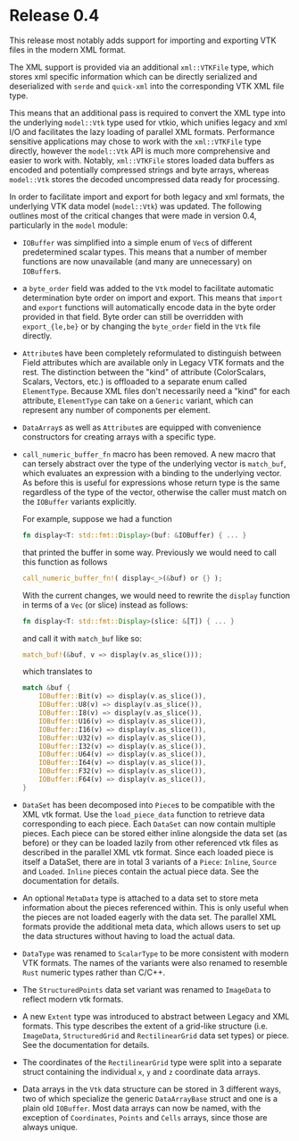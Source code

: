 
# Release 0.4

This release most notably adds support for importing and exporting VTK files in the modern XML
format.

The XML support is provided via an additional `xml::VTKFile` type, which stores xml specific
information which can be directly serialized and deserialized with `serde` and `quick-xml` into the
corresponding VTK XML file type.

This means that an additional pass is required to convert the XML type into the underlying
`model::Vtk` type used for vtkio, which unifies legacy and xml I/O and facilitates the lazy loading
of parallel XML formats. Performance sensitive applications may chose to work with the `xml::VTKFile`
type directly, however the `model::Vtk` API is much more comprehensive and easier to work with.
Notably, `xml::VTKFile` stores loaded data buffers as encoded and potentially compressed strings
and byte arrays, whereas `model::Vtk` stores the decoded uncompressed data ready for processing.

In order to facilitate import and export for both legacy and xml formats, the underlying VTK data
model (`model::Vtk`) was updated. The following outlines most of the critical changes that were made
in version 0.4, particularly in the `model` module:

- `IOBuffer` was simplified into a simple enum of `Vec`s of different predetermined scalar types.
  This means that a number of member functions are now unavailable (and many are unnecessary) on
  `IOBuffer`s.

- a `byte_order` field was added to the `Vtk` model to facilitate automatic determination byte order
  on import and export. This means that `import` and `export` functions will automatically encode
  data in the byte order provided in that field. Byte order can still be overridden
  with `export_{le,be}` or by changing the `byte_order` field in the `Vtk` file directly.

- `Attribute`s have been completely reformulated to distinguish between Field attributes which are
  available only in Legacy VTK formats and the rest.
  The distinction between the "kind" of attribute (ColorScalars, Scalars, Vectors, etc.) is
  offloaded to a separate enum called `ElementType`. Because XML files don't necessarily need a
  "kind" for each attribute, `ElementType` can take on a `Generic` variant, which can represent any
  number of components per element.

- `DataArray`s as well as `Attribute`s are equipped with convenience constructors for creating
  arrays with a specific type.

- `call_numeric_buffer_fn` macro has been removed. A new macro that can tersely abstract over the
  type of the underlying vector is `match_buf`, which evaluates an expression with a binding to the
  underlying vector. As before this is useful for expressions whose return type is the same
  regardless of the type of the vector, otherwise the caller must match on the `IOBuffer` variants
  explicitly.

  For example, suppose we had a function

  ```rust
  fn display<T: std::fmt::Display>(buf: &IOBuffer) { ... }
  ```

  that printed the buffer in some way. Previously we would need to call this function as follows

  ```rust
  call_numeric_buffer_fn!( display<_>(&buf) or {} );
  ```

  With the current changes, we would need to rewrite the `display` function in terms of a `Vec`
  (or slice) instead as follows:
  ```rust
  fn display<T: std::fmt::Display>(slice: &[T]) { ... }
  ```

  and call it with `match_buf` like so:

  ```rust
  match_buf!(&buf, v => display(v.as_slice()));
  ```
  which translates to
  
  ```rust
  match &buf {
      IOBuffer::Bit(v) => display(v.as_slice()),
      IOBuffer::U8(v) => display(v.as_slice()),
      IOBuffer::I8(v) => display(v.as_slice()),
      IOBuffer::U16(v) => display(v.as_slice()),
      IOBuffer::I16(v) => display(v.as_slice()),
      IOBuffer::U32(v) => display(v.as_slice()),
      IOBuffer::I32(v) => display(v.as_slice()),
      IOBuffer::U64(v) => display(v.as_slice()),
      IOBuffer::I64(v) => display(v.as_slice()),
      IOBuffer::F32(v) => display(v.as_slice()),
      IOBuffer::F64(v) => display(v.as_slice()),
  }
  ```

- `DataSet` has been decomposed into `Piece`s to be compatible with the XML vtk format.
  Use the `load_piece_data` function to retrieve data corresponding to each piece.
  Each `DataSet` can now contain multiple pieces. Each piece can be stored either inline alongside the
  data set (as before) or they can be loaded lazily from other referenced vtk files as described in
  the parallel XML vtk format. Since each loaded piece is itself a DataSet, there are in total 3
  variants of a `Piece`: `Inline`, `Source` and `Loaded`. `Inline` pieces contain the actual piece
  data. See the documentation for details.

- An optional `MetaData` type is attached to a data set to store meta information about the pieces
  referenced within. This is only useful when the pieces are not loaded eagerly with the data set.
  The parallel XML formats provide the additional meta data, which allows users to set up the data
  structures without having to load the actual data.

- `DataType` was renamed to `ScalarType` to be more consistent with modern VTK formats. The names of
  the variants were also renamed to resemble `Rust` numeric types rather than C/C++.

- The `StructuredPoints` data set variant was renamed to `ImageData` to reflect modern vtk formats.

- A new `Extent` type was introduced to abstract between Legacy and XML formats. This type describes
  the extent of a grid-like structure (i.e. `ImageData`, `StructuredGrid` and `RectilinearGrid`
  data set types) or piece. See the documentation for details.

- The coordinates of the `RectilinearGrid` type were split into a separate struct containing the
  individual `x`, `y` and `z` coordinate data arrays.

- Data arrays in the `Vtk` data structure can be stored in 3 different ways, two of which
  specialize the generic `DataArrayBase` struct and one is a plain old `IOBuffer`.
  Most data arrays can now be named, with the exception of `Coordinates`, `Points` and `Cells`
  arrays, since those are always unique.

